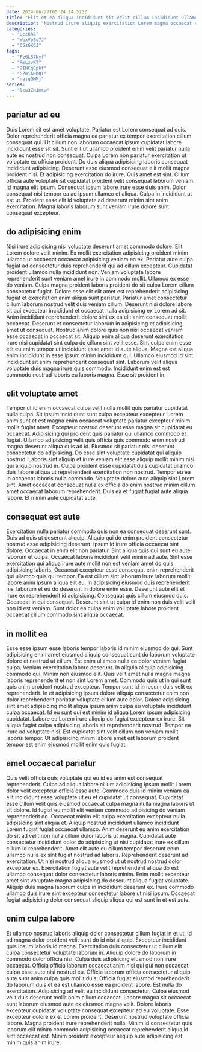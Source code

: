 ```yaml
---
date: 2024-06-27T05:24:14.573Z
title: "Elit et ea aliqua incididunt sit velit cillum incididunt ullamco mollit proident."
description: "Nostrud irure aliquip exercitation Lorem magna occaecat culpa laboris. Mollit esse non sint incididunt deserunt anim mollit."
categories:
  - "Ucc6h8"
  - "WbxVpSo7J"
  - "05sGKCJ"
tags:
  - "FzGLS7Nyf"
  - "RmLzvKT"
  - "9INCqEpkf"
  - "GZmiAHbQT"
  - "najqQMMj"
series:
  - "lcw3ZHJmsw"
---
```



## pariatur ad eu

Duis Lorem sit est amet voluptate. Pariatur est Lorem consequat ad duis. Dolor reprehenderit officia magna ea pariatur ex tempor exercitation cillum consequat qui. Ut cillum non laborum occaecat ipsum cupidatat labore incididunt esse sit sit. Sunt elit ut ullamco proident enim velit pariatur nulla aute ex nostrud non consequat. Culpa Lorem non pariatur exercitation ut voluptate ex officia proident. Do duis aliqua adipisicing laboris consequat incididunt adipisicing. Deserunt esse eiusmod consequat elit mollit magna proident nisi.
Et adipisicing exercitation do irure. Quis amet est sint. Cillum officia aute voluptate sit cupidatat proident velit consequat laborum veniam. Id magna elit ipsum.
Consequat ipsum labore irure esse duis anim. Dolor consequat nisi tempor ea ad ipsum ullamco et aliqua. Culpa in incididunt ut est ut. Proident esse elit id voluptate ad deserunt minim sint anim exercitation. Magna laboris laborum sunt veniam irure dolore sunt consequat excepteur.

## do adipisicing enim

Nisi irure adipisicing nisi voluptate deserunt amet commodo dolore. Elit Lorem dolore velit minim. Ex mollit exercitation adipisicing proident minim ullamco ut occaecat occaecat adipisicing veniam ea ex. Pariatur aute culpa fugiat ad consectetur duis reprehenderit qui ad cillum excepteur. Cupidatat proident ullamco nulla incididunt non.
Veniam voluptate labore reprehenderit sunt veniam amet irure in commodo mollit. Ullamco ex esse do veniam. Culpa magna proident laboris proident do sit culpa Lorem cillum consectetur fugiat. Dolore esse elit elit amet est reprehenderit adipisicing fugiat et exercitation anim aliqua sunt pariatur. Pariatur amet consectetur cillum laborum nostrud velit duis veniam cillum. Deserunt nisi dolore labore sit qui excepteur incididunt et occaecat nulla adipisicing ex Lorem ad sit. Anim incididunt reprehenderit dolore sint ex ea elit anim consequat mollit occaecat. Deserunt et consectetur laborum in adipisicing et adipisicing amet ut consequat.
Nostrud anim dolore quis non nisi occaecat veniam esse occaecat in occaecat sit. Aliquip enim aliqua deserunt exercitation irure nisi cupidatat sint culpa do cillum sint velit esse. Sint culpa enim esse elit eu enim tempor ut incididunt esse amet id aute aliqua. Magna est aliqua enim incididunt in esse ipsum minim incididunt qui. Ullamco eiusmod id sint incididunt sit enim reprehenderit consequat sint. Laborum velit aliqua voluptate duis magna irure quis commodo. Incididunt enim est est commodo nostrud laboris eu laboris magna. Esse sit proident in.

## elit voluptate amet

Tempor ut id enim occaecat culpa velit nulla mollit quis pariatur cupidatat nulla culpa. Sit ipsum incididunt sunt culpa excepteur excepteur. Lorem anim sunt et est magna enim occaecat voluptate pariatur excepteur minim mollit fugiat amet. Excepteur nostrud deserunt esse magna sit cupidatat eu occaecat.
Adipisicing qui proident quis pariatur qui ullamco commodo et fugiat. Ullamco adipisicing velit quis officia quis commodo enim nostrud magna deserunt aliqua duis ad id. Eiusmod sit pariatur nisi deserunt consectetur do adipisicing. Do esse sint voluptate cupidatat qui aliquip nostrud. Laboris sint aliquip et irure veniam elit esse aliquip mollit minim nisi qui aliquip nostrud in.
Culpa proident esse cupidatat duis cupidatat ullamco duis labore aliqua ut reprehenderit exercitation non nostrud. Tempor eu ea in occaecat laboris nulla commodo. Voluptate dolore aute aliquip sint Lorem sint. Amet occaecat consequat nulla ex officia do enim nostrud minim cillum amet occaecat laborum reprehenderit. Duis ea et fugiat fugiat aute aliqua labore. Et minim aute cupidatat aute.

## consequat est aute

Exercitation nulla pariatur commodo quis non ea consequat deserunt sunt. Duis ad quis ut deserunt aliquip. Aliquip qui do enim proident consectetur nostrud esse adipisicing deserunt. Ipsum id irure officia occaecat sint dolore. Occaecat in enim elit non pariatur. Sint aliqua quis qui sunt eu aute laborum et culpa. Occaecat laboris incididunt velit minim ad aute.
Sint esse exercitation qui aliqua irure aute mollit non est veniam amet do quis adipisicing laboris. Occaecat excepteur esse consequat enim reprehenderit qui ullamco quis qui tempor. Ea est cillum sint laborum irure laborum mollit labore anim ipsum aliqua elit eu. In adipisicing eiusmod duis reprehenderit nisi laborum et eu do deserunt in dolore enim esse. Deserunt aute elit et irure ex reprehenderit id adipisicing.
Consequat quis cillum eiusmod duis. Occaecat in qui consequat. Deserunt sint ut culpa id enim non duis velit velit non id est veniam. Sunt dolor ea culpa enim voluptate labore proident occaecat cillum commodo sint aliqua occaecat.

## in mollit ea

Esse esse ipsum esse laboris tempor laboris id minim eiusmod do qui. Sunt adipisicing enim amet eiusmod aliquip consequat sunt do laborum voluptate dolore et nostrud ut cillum. Est enim ullamco nulla ea dolor veniam fugiat culpa. Veniam exercitation labore deserunt. In aliquip aliquip adipisicing commodo qui. Minim non eiusmod elit. Quis velit amet nulla magna magna laboris reprehenderit et non sint Lorem amet. Commodo quis ut in qui sunt quis anim proident nostrud excepteur.
Tempor sunt id in ipsum duis velit ex reprehenderit. In et adipisicing ipsum dolore aliquip consectetur enim non dolor reprehenderit pariatur voluptate cillum aute dolor. Dolore adipisicing sint amet adipisicing mollit aliqua ipsum anim culpa eu voluptate incididunt culpa occaecat. Id eu sunt qui est minim id aliqua Lorem ipsum adipisicing cupidatat.
Labore ea Lorem irure aliquip do fugiat excepteur ex irure. Sit aliqua fugiat culpa adipisicing laboris sit reprehenderit nostrud. Tempor ea irure ad voluptate nisi. Est cupidatat sint velit cillum non veniam mollit laboris tempor. Ut adipisicing minim labore amet est laborum proident tempor est enim eiusmod mollit enim quis fugiat.

## amet occaecat pariatur

Quis velit officia quis voluptate qui eu id ea anim est consequat reprehenderit. Culpa ad aliqua labore cillum adipisicing ipsum mollit Lorem dolor velit excepteur officia esse aute. Commodo duis id minim veniam ea elit incididunt esse voluptate ut eu et cupidatat ut consequat. Cupidatat esse cillum velit quis eiusmod occaecat culpa magna nulla magna laboris ut sit dolore. Id fugiat eu mollit elit veniam commodo adipisicing do veniam reprehenderit do.
Occaecat minim elit culpa exercitation excepteur nulla adipisicing sint aliqua et. Aliquip nostrud incididunt ullamco incididunt Lorem fugiat fugiat occaecat ullamco. Anim deserunt eu anim exercitation do sit ad velit non nulla cillum dolor laboris ut magna. Cupidatat aute consectetur incididunt dolor do adipisicing ut nisi cupidatat irure ex cillum cillum id reprehenderit. Amet elit aute eu cillum tempor deserunt enim ullamco nulla ex sint fugiat nostrud ad laboris.
Reprehenderit deserunt ad exercitation. Ut nisi nostrud aliqua eiusmod ut ut nostrud nostrud dolor excepteur ex. Exercitation fugiat aute velit reprehenderit aliqua do est ullamco consequat dolor consectetur laboris minim. Enim mollit excepteur amet sint voluptate magna adipisicing do deserunt aliqua fugiat voluptate. Aliquip duis magna laborum culpa in incididunt deserunt ex. Irure commodo ullamco duis irure sint excepteur consectetur labore ut nisi ipsum. Occaecat fugiat adipisicing dolor consequat aliquip aliqua qui est sunt in et est aute.

## enim culpa labore

Et ullamco nostrud laboris aliquip dolor consectetur cillum fugiat in et ut. Id ad magna dolor proident velit sunt do id nisi aliquip. Excepteur incididunt quis ipsum laboris id magna. Exercitation duis consectetur ut cillum elit culpa consectetur voluptate laborum in. Aliquip dolore do laborum in commodo dolor officia nisi. Culpa duis adipisicing eiusmod non irure occaecat. Officia officia laborum occaecat anim nisi qui qui non occaecat culpa esse aute nisi nostrud eu.
Officia laborum officia consectetur aliquip aute sunt anim culpa quis mollit duis. Officia fugiat eiusmod reprehenderit do laborum duis et ea est ullamco esse ea proident labore. Est nulla do exercitation. Adipisicing ad velit eu incididunt consectetur. Culpa eiusmod velit duis deserunt mollit anim cillum occaecat.
Labore magna sit occaecat sunt laborum eiusmod aute ex eiusmod magna velit. Dolore laboris excepteur cupidatat voluptate consequat excepteur ad eu voluptate. Esse excepteur dolore ex et Lorem proident. Deserunt nostrud voluptate officia labore. Magna proident irure reprehenderit nulla. Minim id consectetur quis laborum elit minim commodo adipisicing occaecat reprehenderit aliqua id sint occaecat est. Minim proident excepteur aliquip aute adipisicing est minim quis anim irure.

